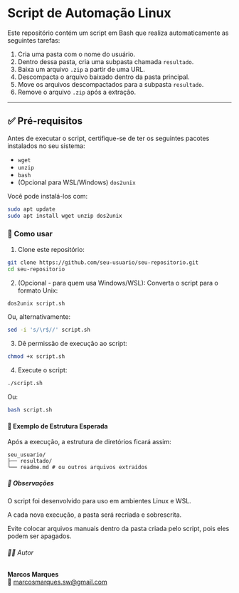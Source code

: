 # Script de Automação Linux

Este repositório contém um script em Bash que realiza automaticamente as seguintes tarefas:

1. Cria uma pasta com o nome do usuário.
2. Dentro dessa pasta, cria uma subpasta chamada `resultado`.
3. Baixa um arquivo `.zip` a partir de uma URL.
4. Descompacta o arquivo baixado dentro da pasta principal.
5. Move os arquivos descompactados para a subpasta `resultado`.
6. Remove o arquivo `.zip` após a extração.

---

## ✅ Pré-requisitos

Antes de executar o script, certifique-se de ter os seguintes pacotes instalados no seu sistema:

- `wget`
- `unzip`
- `bash`
- (Opcional para WSL/Windows) `dos2unix`

Você pode instalá-los com:

```bash
sudo apt update
sudo apt install wget unzip dos2unix
```

### 🚀 Como usar

1. Clone este repositório:

```bash
git clone https://github.com/seu-usuario/seu-repositorio.git
cd seu-repositorio
```

2. (Opcional - para quem usa Windows/WSL): Converta o script para o formato Unix:

```bash
dos2unix script.sh
```

Ou, alternativamente:

```bash
sed -i 's/\r$//' script.sh
```

3. Dê permissão de execução ao script:

```bash
chmod +x script.sh
```

4. Execute o script:

```bash
./script.sh
```

Ou:

```bash
bash script.sh
```

#### 🧪 Exemplo de Estrutura Esperada

Após a execução, a estrutura de diretórios ficará assim:

```
seu_usuario/
├── resultado/
└── readme.md # ou outros arquivos extraídos

```

##### 📁 Observações

O script foi desenvolvido para uso em ambientes Linux e WSL.

A cada nova execução, a pasta será recriada e sobrescrita.

Evite colocar arquivos manuais dentro da pasta criada pelo script, pois eles podem ser apagados.

###### 🧑‍💻 Autor

**Marcos Marques**  
📧 marcosmarques.sw@gmail.com
